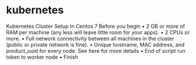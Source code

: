 # kubernetes
Kubernetes Cluster Setup In Centos 7
Before you begin
•	2 GB or more of RAM per machine (any less will leave little room for your apps).
•	2 CPUs or more.
•	Full network connectivity between all machines in the cluster (public or private network is fine).
•	Unique hostname, MAC address, and product_uuid for every node. See here for more details
•	End of script run token to worker node 
•	Finish
